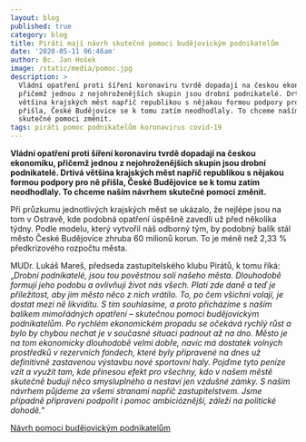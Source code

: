 ```yaml
---
layout: blog
published: true
category: blog
title: Piráti mají návrh skutečné pomoci budějovickým podnikatelům
date: '2020-05-11 06:46am'
author: Bc. Jan Hošek
image: /static/media/pomoc.jpg
description: >
  Vládní opatření proti šíření koronaviru tvrdě dopadají na českou ekonomiku,
  přičemž jednou z nejohroženějších skupin jsou drobní podnikatelé. Drtivá
  většina krajských měst napříč republikou s nějakou formou podpory pro ně
  přišla, České Budějovice se k tomu zatím neodhodlaly. To chceme naším návrhem
  skutečné pomoci změnit.
tags: piráti pomoc podnikatelům koronavirus covid-19
---
```

**Vládní opatření proti šíření koronaviru tvrdě dopadají na českou ekonomiku, přičemž jednou z nejohroženějších skupin jsou drobní podnikatelé. Drtivá většina krajských měst napříč republikou s nějakou formou podpory pro ně přišla, České Budějovice se k tomu zatím neodhodlaly. To chceme naším návrhem skutečné pomoci změnit.**

Při průzkumu jednotlivých krajských měst se ukázalo, že nejlépe jsou na tom v Ostravě,  kde podobná opatření úspěšně zavedli už před několika týdny. Podle modelu, který vytvořil náš odborný tým, by podobný balík stál město České Budějovice zhruba 60 milionů korun. To je méně než 2,33 % předkrizového rozpočtu města. 

MUDr. Lukáš Mareš, předseda zastupitelského klubu Pirátů, k tomu říká: „_Drobní podnikatelé, jsou tou pověstnou solí našeho města. Dlouhodobě formují jeho podobu a ovlivňují život nás všech. Platí zde daně a teď je příležitost, aby jim město něco z nich vrátilo. To, po čem všichni volají, je dostat mezi ně likviditu. S tím souhlasíme, a proto přicházíme s naším balíkem mimořádných opatření – skutečnou pomocí budějovickým podnikatelům. Po rychlém ekonomickém propadu se očekává rychlý růst a bylo by chybou nechat je v současné situaci padnout až na dno. Město je na tom ekonomicky dlouhodobě velmi dobře, navíc má dostatek  volných prostředků v rezervních fondech, které byly připravené na dnes už definitivně zastavenou výstavbu nové sportovní haly. Pojďme tyto peníze vzít a využít tam, kde přinesou efekt pro všechny, kdo v našem městě skutečně budují něco smysluplného a nestaví jen vzdušné zámky. S naším návrhem půjdeme za všemi stranami napříč zastupitelstvem. Jsme případně připraveni podpořit i pomoc ambicióznější, záleží na politické dohodě._”

[Návrh pomoci budějovickým podnikatelům](https://cb.pirati.cz/static/doc/pomoc-budejovickym-podnikatelum-pirati.pdf)
